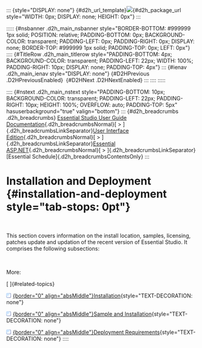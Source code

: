 ::: {style="DISPLAY: none"}
[](ms-xhelp:///?Id=d2h_url_template){#d2h_url_template}![](!package_url!){#d2h_package_url style="WIDTH: 0px; DISPLAY: none; HEIGHT: 0px"}
:::

::::: {#nsbanner .d2h_main_nsbanner style="BORDER-BOTTOM: #999999 1px solid; POSITION: relative; PADDING-BOTTOM: 0px; BACKGROUND-COLOR: transparent; PADDING-LEFT: 0px; PADDING-RIGHT: 0px; DISPLAY: none; BORDER-TOP: #999999 1px solid; PADDING-TOP: 0px; LEFT: 0px"}
:::: {#TitleRow .d2h_main_titlerow style="PADDING-BOTTOM: 4px; BACKGROUND-COLOR: transparent; PADDING-LEFT: 22px; WIDTH: 100%; PADDING-RIGHT: 10px; DISPLAY: none; PADDING-TOP: 4px"}
::: {#ienav .d2h_main_ienav style="DISPLAY: none"}
[](ms-xhelp:///?Id=2e304392-4b65-43a1-bf18-5d9ef7eb43a9){#D2HPrevious .D2HPreviousEnabled}  [](ms-xhelp:///?Id=6ca4311d-d98d-4ff8-800a-29c04a0110ab){#D2HNext .D2HNextEnabled}
:::
::::
:::::

:::: {#nstext .d2h_main_nstext style="PADDING-BOTTOM: 10px; BACKGROUND-COLOR: transparent; PADDING-LEFT: 22px; PADDING-RIGHT: 10px; HEIGHT: 100%; OVERFLOW: auto; PADDING-TOP: 5px" hasuserbackground="true" valign="bottom"}
::: {#d2h_breadcrumbs .d2h_breadcrumbs}
[Essential Studio User Guide Documentation](ms-xhelp:///?Id=12457748-09e3-4d74-a240-8e049cedf030){.d2h_breadcrumbsNormal}[ \> ]{.d2h_breadcrumbsLinkSeparator}[User Interface Edition](ms-xhelp:///?Id=c29296b7-531c-413b-a0ec-488ca1f7f669){.d2h_breadcrumbsNormal}[ \> ]{.d2h_breadcrumbsLinkSeparator}[Essential ASP.NET](ms-xhelp:///?Id=25c35330-c127-4dad-9a92-ed79dc7261a6){.d2h_breadcrumbsNormal}[ \> ]{.d2h_breadcrumbsLinkSeparator}[Essential Schedule]{.d2h_breadcrumbsContentsOnly}
:::

# Installation and Deployment {#installation-and-deployment style="tab-stops: 0pt"}

 

This section covers information on the install location, samples, licensing, patches update and updation of the recent version of Essential Studio. It comprises the following subsections:

 

More:

[ ]{#related-topics}

[![](button.gif){border="0" align="absMiddle"}Installation](ms-xhelp:///?Id=6ca4311d-d98d-4ff8-800a-29c04a0110ab){style="TEXT-DECORATION: none"}

[![](button.gif){border="0" align="absMiddle"}Sample and Installation](ms-xhelp:///?Id=5868d048-a07c-4644-a0ed-b0924e0186f4){style="TEXT-DECORATION: none"}

[![](button.gif){border="0" align="absMiddle"}Deployment Requirements](ms-xhelp:///?Id=680d4842-2c33-4ecc-8dd2-8b301a825935){style="TEXT-DECORATION: none"}
::::
